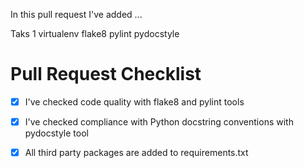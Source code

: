 In this pull request I've added ...

<!-- Please mention all relevant module/task numbers. -->

Taks 1
virtualenv
flake8
pylint
pydocstyle
# Pull Request Checklist

<!-- Please keep this section. It will make the maintainer's life easier. -->

* [x] I've checked code quality with flake8 and pylint tools
* [X] I've checked compliance with Python docstring conventions with pydocstyle tool
* [X] All third party packages are added to requirements.txt

